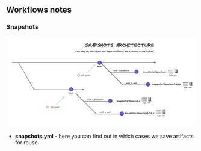 ## Workflows notes

### Snapshots

![snapshots](assets/snapshots.architecture.png)

- **snapshots.yml** - here you can find out in which cases we save artifacts for reuse

